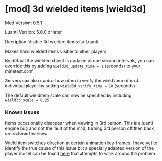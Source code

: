 [mod] 3d wielded items [wield3d]
================================

Mod Version: 0.5.1

Luanti Version: 5.0.0 or later

Decription: Visible 3d wielded items for Luanti

Makes hand wielded items visible to other players.

By default the wielded object is updated at one second intervals,
you can override this by adding `wield3d_update_time = 1` (seconds)
to your minetest.conf

Servers can also control how often to verify the wield item of each
individual player by setting `wield3d_verify_time = 10` (seconds)

The default wielditem scale can now be specified by including `wield3d_scale = 0.25`


### Known Issues

Items occasionally disappear when viewing in 3rd person. This is a luanti engine bug and not the fault of the mod, turning 3rd person off then back on restores the view.

Wield item switches direction at certain animation key-frames. I have yet to identify the true cause of this issue but a specially adapted version of the player model can be found [here](https://github.com/stujones11/minetest-models/tree/master/character/sam_viewer) that attempts to work around the problem.
